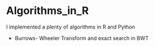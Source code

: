 # Algorithms_in_R
I implemented a plenty of algorithms in R and Python

- Burrows- Wheeler Transform and exact search in BWT
